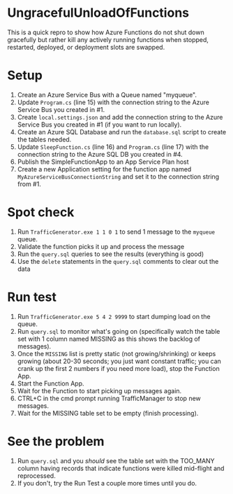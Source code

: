 # UngracefulUnloadOfFunctions
This is a quick repro to show how Azure Functions do not shut down gracefully but rather kill any actively running functions when stopped, restarted, deployed, or deployment slots are swapped.

# Setup
1. Create an Azure Service Bus with a Queue named "myqueue".
2. Update `Program.cs` (line 15) with the connection string to the Azure Service Bus you created in #1.
3. Create `local.settings.json` and add the connection string to the Azure Service Bus you created in #1 (if you want to run locally).
4. Create an Azure SQL Database and run the `database.sql` script to create the tables needed.
5. Update `SleepFunction.cs` (line 16) and `Program.cs` (line 17) with the connection string to the Azure SQL DB you created in #4.
6. Publish the SimpleFunctionApp to an App Service Plan host
7. Create a new Application setting for the function app named `MyAzureServiceBusConnectionString` and set it to the connection string from #1.

# Spot check
1. Run `TrafficGenerator.exe 1 1 0 1` to send 1 message to the `myqueue` queue.
2. Validate the function picks it up and process the message
3. Run the `query.sql` queries to see the results (everything is good)
4. Use the `delete` statements in the `query.sql` comments to clear out the data

# Run test
1. Run `TrafficGenerator.exe 5 4 2 9999` to start dumping load on the queue.
2. Run `query.sql` to monitor what's going on (specifically watch the table set with 1 column named MISSING as this shows the backlog of messages).
3. Once the `MISSING` list is pretty static (not growing/shrinking) or keeps growing (about 20-30 seconds; you just want constant traffic; you can crank up the first 2 numbers if you need more load), stop the Function App.
4. Start the Function App.
5. Wait for the Function to start picking up messages again.
6. CTRL+C in the cmd prompt running TrafficManager to stop new messages.
7. Wait for the MISSING table set to be empty (finish processing).

# See the problem
1. Run `query.sql` and you _should_ see the table set with the TOO_MANY column having records that indicate functions were killed mid-flight and reprocessed.
2. If you don't, try the Run Test a couple more times until you do.